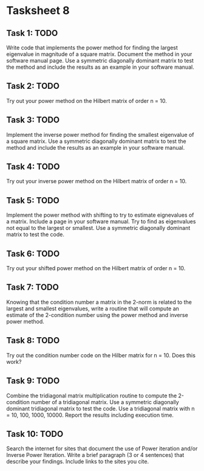 # Tasksheet 8

## Task 1: TODO
<!-- * [steepest-descent](https://github.com/TekuConcept/math4610/blob/master/modules/doc/steepest_descent_matrix.md) -->
Write code that implements the power method for finding the largest eigenvalue in magnitude of a square matrix. Document the method in your software manual page. Use a symmetric diagonally dominant matrix to test the method and include the results as an example in your software manual.

## Task 2: TODO
Try out your power method on the Hilbert matrix of order n = 10.

## Task 3: TODO
Implement the inverse power method for finding the smallest eigenvalue of a square matrix. Use a symmetric diagonally dominant matrix to test the method and include the results as an example in your software manual.

## Task 4: TODO
Try out your inverse power method on the Hilbert matrix of order n = 10.

## Task 5: TODO
Implement the power method with shifting to try to estimate eignevalues of a matrix. Include a page in your software manual. Try to find as eigenvalues not equal to the largest or smallest. Use a symmetric diagonally dominant matrix to test the code.

## Task 6: TODO
Try out your shifted power method on the Hilbert matrix of order n = 10.

## Task 7: TODO
Knowing that the condition number a matrix in the 2-norm is related to the largest and smallest eigenvalues, write a routine that will compute an estimate of the 2-condition number using the power method and inverse power method.

## Task 8: TODO
Try out the condition number code on the Hilber matrix for n = 10. Does this work?

## Task 9: TODO
Combine the tridiagonal matrix multiplication routine to compute the 2-condition number of a tridiagonal matrix. Use a symmetric diagonally dominant tridiagonal matrix to test the code. Use a tridiagonal matrix with 
n = 10, 100, 1000, 10000. Report the results including execution time.

## Task 10: TODO
Search the internet for sites that document the use of Power iteration and/or Inverse Power Iteration. Write a brief paragraph (3 or 4 sentences) that describe your findings. Include links to the sites you cite.
